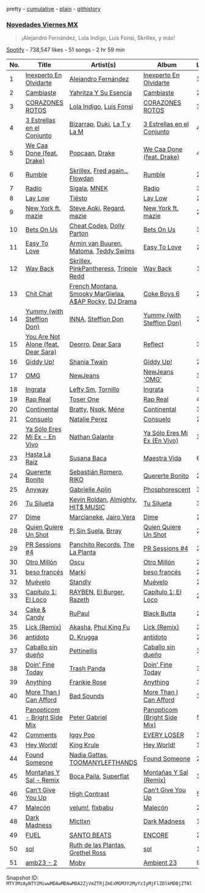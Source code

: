 pretty - [cumulative](/playlists/cumulative/37i9dQZF1DWWZJHBoz7SEG.md) - [plain](/playlists/plain/37i9dQZF1DWWZJHBoz7SEG) - [githistory](https://github.githistory.xyz/mackorone/spotify-playlist-archive/blob/main/playlists/plain/37i9dQZF1DWWZJHBoz7SEG)

### [Novedades Viernes MX](https://open.spotify.com/playlist/37i9dQZF1DWWZJHBoz7SEG)

> ¡Alejandro Fernández, Lola Indigo, Luis Fonsi, Skrillex, y más!

[Spotify](https://open.spotify.com/user/spotify) - 738,547 likes - 51 songs - 2 hr 59 min

| No. | Title | Artist(s) | Album | Length |
|---|---|---|---|---|
| 1 | [Inexperto En Olvidarte](https://open.spotify.com/track/1WvNTYRxyodbQ4NPmO9jKZ) | [Alejandro Fernández](https://open.spotify.com/artist/6sq1yF0OZEWA4xoXVKW1L9) | [Inexperto En Olvidarte](https://open.spotify.com/album/4ZBMLo0vXL00kQqp3SeebE) | 3:05 |
| 2 | [Cambiaste](https://open.spotify.com/track/2ShMj3rcOHAMKuhI7iaJo8) | [Yahritza Y Su Esencia](https://open.spotify.com/artist/51ZSh80McCt7vbqHouzW0A) | [Cambiaste](https://open.spotify.com/album/0fvaFUHPvCuZnkvspk2Uxj) | 2:54 |
| 3 | [CORAZONES ROTOS](https://open.spotify.com/track/7r5QwyDzxyikU1Kbkfz6FM) | [Lola Indigo](https://open.spotify.com/artist/3bvfu2KAve4lPHrhEFDZna), [Luis Fonsi](https://open.spotify.com/artist/4V8Sr092TqfHkfAA5fXXqG) | [CORAZONES ROTOS](https://open.spotify.com/album/28V2AlGwC1tF5Ph9f5WGy4) | 3:50 |
| 4 | [3 Estrellas en el Conjunto](https://open.spotify.com/track/0aOt8nmb5ddTNGE0t7XfvE) | [Bizarrap](https://open.spotify.com/artist/716NhGYqD1jl2wI1Qkgq36), [Duki](https://open.spotify.com/artist/1bAftSH8umNcGZ0uyV7LMg), [La T y La M](https://open.spotify.com/artist/1FxPMQ9A0882eNDx3ZkD6B) | [3 Estrellas en el Conjunto](https://open.spotify.com/album/3uuAk3GX0WfixFm5WkVl9J) | 4:36 |
| 5 | [We Caa Done \(feat\. Drake\)](https://open.spotify.com/track/6rb3wFQ66EWR7DcPG0oEE1) | [Popcaan](https://open.spotify.com/artist/62DmErcU7dqZbJaDqwsqzR), [Drake](https://open.spotify.com/artist/3TVXtAsR1Inumwj472S9r4) | [We Caa Done \(feat\. Drake\)](https://open.spotify.com/album/4yJNcgX3otzDbMMyrdJBN5) | 4:05 |
| 6 | [Rumble](https://open.spotify.com/track/1GfBLbAhZUWdseuDqhocmn) | [Skrillex](https://open.spotify.com/artist/5he5w2lnU9x7JFhnwcekXX), [Fred again..](https://open.spotify.com/artist/4oLeXFyACqeem2VImYeBFe), [Flowdan](https://open.spotify.com/artist/07CimrZi5vs9iEao47TNQ4) | [Rumble](https://open.spotify.com/album/6YVJQPJNzHbqgBblpMSPUi) | 2:26 |
| 7 | [Radio](https://open.spotify.com/track/3FN3jsZTdt5sU6NRcIgUKK) | [Sigala](https://open.spotify.com/artist/1IueXOQyABrMOprrzwQJWN), [MNEK](https://open.spotify.com/artist/7uMh23xWiuR7zsNkuNcm2G) | [Radio](https://open.spotify.com/album/7udcz2WCVMk58UsJ7cPXH9) | 3:15 |
| 8 | [Lay Low](https://open.spotify.com/track/0zKbDrEXKpnExhGQRe9dxt) | [Tiësto](https://open.spotify.com/artist/2o5jDhtHVPhrJdv3cEQ99Z) | [Lay Low](https://open.spotify.com/album/0EYKSXXTsON8ZA95BuCoXn) | 2:33 |
| 9 | [New York ft\. mazie](https://open.spotify.com/track/0WdkklLlHI5SdulAdk32wE) | [Steve Aoki](https://open.spotify.com/artist/77AiFEVeAVj2ORpC85QVJs), [Regard](https://open.spotify.com/artist/4ofCBoyEiGSePFAG500xev), [mazie](https://open.spotify.com/artist/4adSXA1GDOxNG7Zw89YHyz) | [New York ft\. mazie](https://open.spotify.com/album/5MIu1XVdFF3AD2rTuMvGX8) | 2:12 |
| 10 | [Bets On Us](https://open.spotify.com/track/1AZEKyJQKVucfisCqKO1Nk) | [Cheat Codes](https://open.spotify.com/artist/7DMveApC7UnC2NPfPvlHSU), [Dolly Parton](https://open.spotify.com/artist/32vWCbZh0xZ4o9gkz4PsEU) | [Bets On Us](https://open.spotify.com/album/3n6nbKCoNMsSDBpzvEg1Q5) | 3:00 |
| 11 | [Easy To Love](https://open.spotify.com/track/36fFojPImg5YSuktc7ph3j) | [Armin van Buuren](https://open.spotify.com/artist/0SfsnGyD8FpIN4U4WCkBZ5), [Matoma](https://open.spotify.com/artist/4YXycRbyyAE0wozTk7QMEq), [Teddy Swims](https://open.spotify.com/artist/33qOK5uJ8AR2xuQQAhHump) | [Easy To Love](https://open.spotify.com/album/5yFZxRJaW7Vrc7lV8cXl7s) | 2:31 |
| 12 | [Way Back](https://open.spotify.com/track/2mobDDzkskezluhIzhM7Sg) | [Skrillex](https://open.spotify.com/artist/5he5w2lnU9x7JFhnwcekXX), [PinkPantheress](https://open.spotify.com/artist/78rUTD7y6Cy67W1RVzYs7t), [Trippie Redd](https://open.spotify.com/artist/6Xgp2XMz1fhVYe7i6yNAax) | [Way Back](https://open.spotify.com/album/01VCnhIMf2hE6FePTapW54) | 1:59 |
| 13 | [Chit Chat](https://open.spotify.com/track/4r9GyHViUSb8iVXQsJc8U5) | [French Montana](https://open.spotify.com/artist/6vXTefBL93Dj5IqAWq6OTv), [Smooky MarGielaa](https://open.spotify.com/artist/2HO2kO7O5gEnM91dhobllP), [A$AP Rocky](https://open.spotify.com/artist/13ubrt8QOOCPljQ2FL1Kca), [DJ Drama](https://open.spotify.com/artist/5oNgAs7j5XcBMzWv3HAnHG) | [Coke Boys 6](https://open.spotify.com/album/70415SlsGN0hrHDbOkhT8Z) | 2:33 |
| 14 | [Yummy \(with Stefflon Don\)](https://open.spotify.com/track/5eJEXMXxTNUcFva4uQ4yUU) | [INNA](https://open.spotify.com/artist/2w9zwq3AktTeYYMuhMjju8), [Stefflon Don](https://open.spotify.com/artist/2ExGrw6XpbtUAJHTLtUXUD) | [Yummy \(with Stefflon Don\)](https://open.spotify.com/album/15gVZQfXliOi80uCa4fbxc) | 2:51 |
| 15 | [You Are Not Alone \(feat\. Dear Sara\)](https://open.spotify.com/track/310TW3iypnMo8laEWughHb) | [Deorro](https://open.spotify.com/artist/6VD4UEUPvtsemqD3mmTqCR), [Dear Sara](https://open.spotify.com/artist/721YShAWcHkTb98Kn0zi3S) | [Reflect](https://open.spotify.com/album/6Xhh9hPXHtndhX6Qvs7Ocx) | 3:09 |
| 16 | [Giddy Up!](https://open.spotify.com/track/4NdJlsPyvXz15LySCNoL2W) | [Shania Twain](https://open.spotify.com/artist/5e4Dhzv426EvQe3aDb64jL) | [Giddy Up!](https://open.spotify.com/album/55ur1fpimHIf1A63SP2Xwy) | 2:42 |
| 17 | [OMG](https://open.spotify.com/track/65FftemJ1DbbZ45DUfHJXE) | [NewJeans](https://open.spotify.com/artist/6HvZYsbFfjnjFrWF950C9d) | [NewJeans 'OMG'](https://open.spotify.com/album/45ozep8uHHnj5CCittuyXj) | 3:32 |
| 18 | [Ingrata](https://open.spotify.com/track/14Z6lwzx8eYwEpkzel6ldV) | [Lefty Sm](https://open.spotify.com/artist/6eXHRfK9Ad3IpMpSAqvcDf), [Tornillo](https://open.spotify.com/artist/5OGraDcSkO4oTWthkm77WL) | [Ingrata](https://open.spotify.com/album/6SNEqAhkOIaXgEeQEhrA9b) | 3:34 |
| 19 | [Rap Real](https://open.spotify.com/track/0KQ8p68z7SxYLZVkqxGST0) | [Toser One](https://open.spotify.com/artist/1oHPSeQJBwNmpq0J52Wjn1) | [Rap Real](https://open.spotify.com/album/1JJUAAKZTXMCiL4xVExIr1) | 4:14 |
| 20 | [Continental](https://open.spotify.com/track/4ZawkW77BlnpIRMfy2Ur0I) | [Bratty](https://open.spotify.com/artist/0UTzLuwz9RvFOCnwAZjUxn), [Nsqk](https://open.spotify.com/artist/1jtvmXiemNFkPO11NMdjfu), [Méne](https://open.spotify.com/artist/5r3DSRaJz8ckIw4XPH9Whd) | [Continental](https://open.spotify.com/album/7sruuQX41NKTVl5kAzp5ME) | 3:24 |
| 21 | [Consuelo](https://open.spotify.com/track/4T6Zp5YivNaBc63lxDw25i) | [Natalie Perez](https://open.spotify.com/artist/1Y99HOeRzRc27my6NJE3rE) | [Consuelo](https://open.spotify.com/album/1N6xTNae8l8OefNXZttihO) | 2:44 |
| 22 | [Ya Sólo Eres Mi Ex \- En Vivo](https://open.spotify.com/track/17v5C11MSgqhFtyfQgYPtD) | [Nathan Galante](https://open.spotify.com/artist/0mYDDBNR5KCRC68CkmeOJB) | [Ya Sólo Eres Mi Ex \(En Vivo\)](https://open.spotify.com/album/70dlGvgMGvumTPSEzgkH4s) | 3:46 |
| 23 | [Hasta La Raíz](https://open.spotify.com/track/5OYKJlZTMQvAX8kEJ1R60y) | [Susana Baca](https://open.spotify.com/artist/1DiaZsjdOzFCdk7Dw9KIs0) | [Maestra Vida](https://open.spotify.com/album/08wJCaKI1iUCFObnucLK25) | 6:20 |
| 24 | [Quererte Bonito](https://open.spotify.com/track/6vapxebrtWD9kzR6sxmkug) | [Sebastián Romero](https://open.spotify.com/artist/0FpJe752weMmwiyJyF8zXq), [RIKO](https://open.spotify.com/artist/3bX0TAwah1a1TNlsJgOgP7) | [Quererte Bonito](https://open.spotify.com/album/3ZYr8iuP2UPxLqcnT2YayP) | 2:35 |
| 25 | [Anyway](https://open.spotify.com/track/3Wh6ZKRCB3ncRXbC14w42c) | [Gabrielle Aplin](https://open.spotify.com/artist/3w6zswp5THsSKYLICUbDTZ) | [Phosphorescent](https://open.spotify.com/album/0GgLzw8RdggLtLjpP4iSIE) | 3:31 |
| 26 | [Tu Silueta](https://open.spotify.com/track/4TJOoYtoaH8mK1blB4wLJx) | [Kevin Roldan](https://open.spotify.com/artist/1RBzGO6Nm3uyhUSxP7EDWO), [Almighty](https://open.spotify.com/artist/6P6GTRTigHBp8ZesNtpCKH), [HIT$ MUSIC](https://open.spotify.com/artist/44ALfmkGESKyMbbRrvw9gT) | [Tu Silueta](https://open.spotify.com/album/5TIRcRu0NyCHbkPw9soAha) | 3:17 |
| 27 | [Dime](https://open.spotify.com/track/2J9H3nKH2LFfR38WdX6Zue) | [Marcianeke](https://open.spotify.com/artist/5XQWXnMwsvuvCPMneXUbsy), [Jairo Vera](https://open.spotify.com/artist/5CAruGjgds3QlF5ICtEnnc) | [Dime](https://open.spotify.com/album/5xeXQ4Y5M2IsECrJCA6PcZ) | 2:51 |
| 28 | [Quien Quiere Un Shot](https://open.spotify.com/track/5fm8uhOZRgHN2aN36IUs8u) | [Pj Sin Suela](https://open.spotify.com/artist/0AdjzZxHJ4MfbImx2rD0Df), [Brray](https://open.spotify.com/artist/1GKIlPFdcewHtpDVCQ8zmJ) | [Quien Quiere Un Shot](https://open.spotify.com/album/304EX91t2OoKOretJyF53f) | 2:49 |
| 29 | [PR Sessions \#4](https://open.spotify.com/track/6dYUROj5Z5EV6PNOPUprhF) | [Panchito Records](https://open.spotify.com/artist/6U1nvY2YuhmVZ96Af8K6qb), [The La Planta](https://open.spotify.com/artist/4oZolC0sCwCAKqsNXfRlVS) | [PR Sessions \#4](https://open.spotify.com/album/4Ru3IxuOccecbtIEvDxMEF) | 2:28 |
| 30 | [Otro Millón](https://open.spotify.com/track/2j0CA3TrxQ78vAVMTBdcNV) | [Oscu](https://open.spotify.com/artist/5iDqEobZRSTiBSAk6jLp4A) | [Otro Millón](https://open.spotify.com/album/0CNz1mTF0VWhhUdPF2ZEHf) | 2:36 |
| 31 | [beso francés](https://open.spotify.com/track/3i2DjDgANCP3DjG0WxGNG5) | [Marki](https://open.spotify.com/artist/5wspxNfJ40p3YMUrwUaJ8J) | [beso francés](https://open.spotify.com/album/6HQv2j8lOELD9K7s240BwP) | 2:38 |
| 32 | [Muévelo](https://open.spotify.com/track/1K9WDfl8gQyRGi4sdMbRph) | [Standly](https://open.spotify.com/artist/0rjms710nwQTdrQheXHJfz) | [Muévelo](https://open.spotify.com/album/1W3i0AJvLP2pgsGDGMaytS) | 2:37 |
| 33 | [Capítulo 1: El Loco](https://open.spotify.com/track/2lLOk0V60S8OFdxUfR1Nxe) | [RAYBEN](https://open.spotify.com/artist/2HnEFMmaUbmt0RTCiTxk47), [El Burger](https://open.spotify.com/artist/55sUDNma3qznDILZgydRHT), [Razeth](https://open.spotify.com/artist/77rxkeN6QawsVfX7J4dm0n) | [Capítulo 1: El Loco](https://open.spotify.com/album/4BmxGlMJttejXXLEx2aRV3) | 2:45 |
| 34 | [Cake & Candy](https://open.spotify.com/track/5Nv86f9MC1HBadUjDF4hoD) | [RuPaul](https://open.spotify.com/artist/2SdOKxC1sSxEyv8JYERaNe) | [Black Butta](https://open.spotify.com/album/5STotQGUXPZGyEj8Qr38Dv) | 2:41 |
| 35 | [Lick \(Remix\)](https://open.spotify.com/track/54kYF5NYsTBs1XDTh0czQ4) | [Akasha](https://open.spotify.com/artist/45dFGC8WhidxNiuhMbTIvo), [Phul King Fu](https://open.spotify.com/artist/0gKLv0OjOfDAd2HXhYqUh3) | [Lick \(Remix\)](https://open.spotify.com/album/4es9EtTbWRJEyKwJLNGu8N) | 2:19 |
| 36 | [antídoto](https://open.spotify.com/track/76WhhOuq2FLhzA9g90tKEG) | [D\. Krugga](https://open.spotify.com/artist/4x65cIPX0RvYoK1zmQgQXH) | [antídoto](https://open.spotify.com/album/7LTfZVq7KYAesuz68KxhNs) | 2:54 |
| 37 | [Caballo sin dueño](https://open.spotify.com/track/2RQbZvq8nqZJF2AvhM0l5X) | [Pettinellis](https://open.spotify.com/artist/2UqwAwxVtnr9MyQ96yNoGD) | [Caballo sin dueño](https://open.spotify.com/album/0QFXBy5wBY5jUagOv9fWJz) | 3:37 |
| 38 | [Doin' Fine Today](https://open.spotify.com/track/5q0XUBXqK5wV2Dn0bL5I5Z) | [Trash Panda](https://open.spotify.com/artist/5D9DTI3Knr64lYa3zDCpB7) | [Doin' Fine Today](https://open.spotify.com/album/0Ju5SlXJQR0vv4iov2GtqL) | 3:03 |
| 39 | [Anything](https://open.spotify.com/track/1aivQYasJmmwGdehh0Ny8L) | [Frankie Rose](https://open.spotify.com/artist/44mVqYPHmFgrDJxv6CWrOo) | [Anything](https://open.spotify.com/album/5kbnVR8c9PjF88P4GtAGqj) | 3:44 |
| 40 | [More Than I Can Afford](https://open.spotify.com/track/6rM8PhpdxO2vtY5MCs29xV) | [Bad Sounds](https://open.spotify.com/artist/0hSgRl2U8kSaJLE2Di325f) | [More Than I Can Afford](https://open.spotify.com/album/0ISg5alCzCZh4w1Wc8jqmm) | 3:06 |
| 41 | [Panopticom \- Bright Side Mix](https://open.spotify.com/track/0DpMQVZpl0bsIlFbm5CS7V) | [Peter Gabriel](https://open.spotify.com/artist/7C4sUpWGlTy7IANjruj02I) | [Panopticom \(Bright Side Mix\)](https://open.spotify.com/album/3vMQQGbY67Sj77bD6dT8zt) | 5:13 |
| 42 | [Comments](https://open.spotify.com/track/59QajhlzAmlJ1wIRwzLxv8) | [Iggy Pop](https://open.spotify.com/artist/33EUXrFKGjpUSGacqEHhU4) | [EVERY LOSER](https://open.spotify.com/album/62VSZ71LvrUh1VoSuPgzXd) | 3:53 |
| 43 | [Hey World!](https://open.spotify.com/track/14JMeamQwgU0HSYgj77JgF) | [King Krule](https://open.spotify.com/artist/4wyNyxs74Ux8UIDopNjIai) | [Hey World!](https://open.spotify.com/album/419VGvkL9H3w9qHog2FyQC) | 15:59 |
| 44 | [Found Someone](https://open.spotify.com/track/3ZG9Fm961rJuVkkqBYoCSd) | [Nadia Gattas](https://open.spotify.com/artist/1q5bqIr1FUGq2545aJSmlw), [TOOMANYLEFTHANDS](https://open.spotify.com/artist/5tCPpDoXfTKy5yTongtDAT) | [Found Someone](https://open.spotify.com/album/6DvvzRveCzivqP2IwUyoxU) | 2:31 |
| 45 | [Montañas Y Sal \- Remix](https://open.spotify.com/track/7sJk3J8j2rabo95RuurYD1) | [Boca Paila](https://open.spotify.com/artist/6SuLt6BrVQ6ue1C0qRbhX6), [Superflat](https://open.spotify.com/artist/5b4stUHH8NXrg63fgtzbT0) | [Montañas Y Sal \(Remix\)](https://open.spotify.com/album/27JWxPhgQ86ZMibdmUtN1L) | 3:15 |
| 46 | [Can't Give You Up](https://open.spotify.com/track/6o5qFSBREXQPvSTJY353I2) | [High Contrast](https://open.spotify.com/artist/0bxHci3JIhhKA53n8rH3tT) | [Can't Give You Up](https://open.spotify.com/album/0fZGtVLj6azebynm7MuYeB) | 5:17 |
| 47 | [Malecón](https://open.spotify.com/track/6dKmpJFlx4uRXZkJdARIjh) | [velum!](https://open.spotify.com/artist/14BeZ7E7FbMVYsCa6BUF3Z), [flxbabu](https://open.spotify.com/artist/7jhzu3iGN5BGNEcBWkT8GC) | [Malecón](https://open.spotify.com/album/7i1LWMyR830BxSDzzB7TwT) | 2:48 |
| 48 | [Dark Madness](https://open.spotify.com/track/4tAq1Jy6mwPHYsYa2WmSec) | [Mictlxn](https://open.spotify.com/artist/6MSafz4Jzhlts62PyLIo0I) | [Dark Madness](https://open.spotify.com/album/4zPtDDqdIjZ2lGsu5jDMO7) | 1:58 |
| 49 | [FUEL](https://open.spotify.com/track/04IaS7b2qlJGviIMQDJm2A) | [SANTO BEATS](https://open.spotify.com/artist/7DqK1Dh8pT3MLdsf9Nomml) | [ENCORE](https://open.spotify.com/album/2yTFKloSOxRQA29lkcqTiT) | 2:01 |
| 50 | [sol](https://open.spotify.com/track/77hF3X4YebUOpYoqY7s9xj) | [Ruth de las Plantas](https://open.spotify.com/artist/7xtkne3Y9293zwMXsJp0QP), [Grethel Ross](https://open.spotify.com/artist/3IWq2rVkwWTMEWbGe6ZQRg) | [sol](https://open.spotify.com/album/6dOkPpcZ3elxSPmyZbvCIg) | 1:59 |
| 51 | [amb23 \- 2](https://open.spotify.com/track/3CTqW27qR4vdZXxykgfiWW) | [Moby](https://open.spotify.com/artist/3OsRAKCvk37zwYcnzRf5XF) | [Ambient 23](https://open.spotify.com/album/5iXHMwhLzhDSs7e0WK4svQ) | 9:06 |

Snapshot ID: `MTY3MzAyNTY2MiwwMDAwMDAwMDA2ZjVmZTRjZmExMGM3Y2MyYzIyMjFlZDlkMDBjZTNl`
